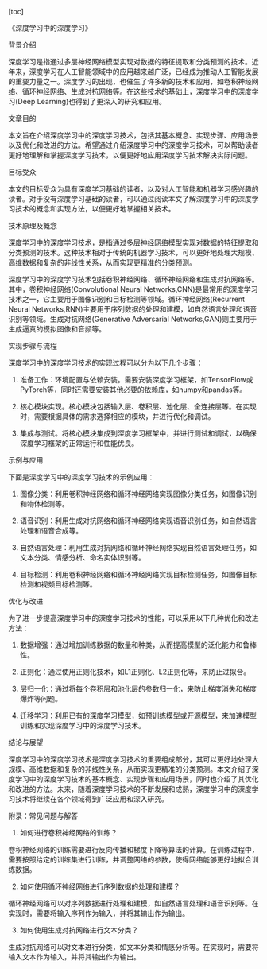 
[toc]                    
                
                
《深度学习中的深度学习》

背景介绍

深度学习是指通过多层神经网络模型实现对数据的特征提取和分类预测的技术。近年来，深度学习在人工智能领域中的应用越来越广泛，已经成为推动人工智能发展的重要力量之一。深度学习的出现，也催生了许多新的技术和应用，如卷积神经网络、循环神经网络、生成对抗网络等。在这些技术的基础上，深度学习中的深度学习(Deep Learning)也得到了更深入的研究和应用。

文章目的

本文旨在介绍深度学习中的深度学习技术，包括其基本概念、实现步骤、应用场景以及优化和改进的方法。希望通过介绍深度学习中的深度学习技术，可以帮助读者更好地理解和掌握深度学习技术，以便更好地应用深度学习技术解决实际问题。

目标受众

本文的目标受众为具有深度学习基础的读者，以及对人工智能和机器学习感兴趣的读者。对于没有深度学习基础的读者，可以通过阅读本文了解深度学习中的深度学习技术的概念和实现方法，以便更好地掌握相关技术。

技术原理及概念

深度学习中的深度学习技术，是指通过多层神经网络模型实现对数据的特征提取和分类预测的技术。这种技术相对于传统的机器学习技术，可以更好地处理大规模、高维数据和复杂的非线性关系，从而实现更精准的分类预测。

深度学习中的深度学习技术包括卷积神经网络、循环神经网络和生成对抗网络等。其中，卷积神经网络(Convolutional Neural Networks,CNN)是最常用的深度学习技术之一，它主要用于图像识别和目标检测等领域。循环神经网络(Recurrent Neural Networks,RNN)主要用于序列数据的处理和建模，如自然语言处理和语音识别等领域。生成对抗网络(Generative Adversarial Networks,GAN)则主要用于生成逼真的模拟图像和音频等。

实现步骤与流程

深度学习中的深度学习技术的实现过程可以分为以下几个步骤：

1. 准备工作：环境配置与依赖安装。需要安装深度学习框架，如TensorFlow或PyTorch等，同时还需要安装其他必要的依赖库，如numpy和pandas等。

2. 核心模块实现。核心模块包括输入层、卷积层、池化层、全连接层等。在实现时，需要根据具体的需求选择相应的模块，并进行优化和调试。

3. 集成与测试。将核心模块集成到深度学习框架中，并进行测试和调试，以确保深度学习框架的正常运行和性能优良。

示例与应用

下面是深度学习中的深度学习技术的示例应用：

1. 图像分类：利用卷积神经网络和循环神经网络实现图像分类任务，如图像识别和物体检测等。

2. 语音识别：利用生成对抗网络和循环神经网络实现语音识别任务，如自然语言处理和语音合成等。

3. 自然语言处理：利用生成对抗网络和循环神经网络实现自然语言处理任务，如文本分类、情感分析、命名实体识别等。

4. 目标检测：利用卷积神经网络和循环神经网络实现目标检测任务，如图像目标检测和视频目标检测等。

优化与改进

为了进一步提高深度学习中的深度学习技术的性能，可以采用以下几种优化和改进方法：

1. 数据增强：通过增加训练数据的数量和种类，从而提高模型的泛化能力和鲁棒性。

2. 正则化：通过使用正则化技术，如L1正则化、L2正则化等，来防止过拟合。

3. 层归一化：通过将每个卷积层和池化层的参数归一化，来防止梯度消失和梯度爆炸等问题。

4. 迁移学习：利用已有的深度学习模型，如预训练模型或开源模型，来加速模型训练和实现深度学习中的深度学习技术。

结论与展望

深度学习中的深度学习技术是深度学习技术的重要组成部分，其可以更好地处理大规模、高维数据和复杂的非线性关系，从而实现更精准的分类预测。本文介绍了深度学习中的深度学习技术的基本概念、实现步骤和应用场景，同时也介绍了其优化和改进的方法。未来，随着深度学习技术的不断发展和成熟，深度学习中的深度学习技术将继续在各个领域得到广泛应用和深入研究。

附录：常见问题与解答

1. 如何进行卷积神经网络的训练？

卷积神经网络的训练需要进行反向传播和梯度下降等算法的计算。在训练过程中，需要按照给定的训练集进行训练，并调整网络的参数，使得网络能够更好地拟合训练数据。

2. 如何使用循环神经网络进行序列数据的处理和建模？

循环神经网络可以对序列数据进行处理和建模，如自然语言处理和语音识别等。在实现时，需要将输入序列作为输入，并将其输出作为输出。

3. 如何使用生成对抗网络进行文本分类？

生成对抗网络可以对文本进行分类，如文本分类和情感分析等。在实现时，需要将输入文本作为输入，并将其输出作为输出。

